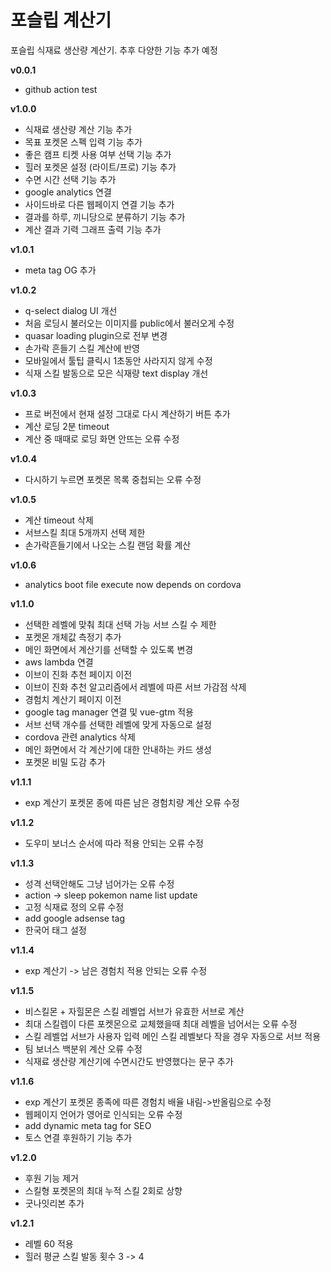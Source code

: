 # 포슬립 계산기

포슬립 식재료 생산량 계산기. 추후 다양한 기능 추가 예정

**v0.0.1**
- github action test

**v1.0.0**
- 식재료 생산량 계산 기능 추가
- 목표 포켓몬 스펙 입력 기능 추가
- 좋은 캠프 티켓 사용 여부 선택 기능 추가
- 힐러 포켓몬 설정 (라이트/프로) 기능 추가
- 수면 시간 선택 기능 추가
- google analytics 연결
- 사이드바로 다른 웹페이지 연결 기능 추가
- 결과를 하루, 끼니당으로 분류하기 기능 추가
- 계산 결과 기력 그래프 출력 기능 추가

**v1.0.1**
- meta tag OG 추가

**v1.0.2**
- q-select dialog UI 개선
- 처음 로딩시 불러오는 이미지를 public에서 불러오게 수정
- quasar loading plugin으로 전부 변경
- 손가락 흔들기 스킬 계산에 반영
- 모바일에서 툴팁 클릭시 1초동안 사라지지 않게 수정
- 식재 스킬 발동으로 모은 식재량 text display 개선

**v1.0.3**
- 프로 버전에서 현재 설정 그대로 다시 계산하기 버튼 추가
- 계산 로딩 2분 timeout
- 계산 중 때때로 로딩 화면 안뜨는 오류 수정

**v1.0.4**
- 다시하기 누르면 포켓몬 목록 중첩되는 오류 수정

**v1.0.5**
- 계산 timeout 삭제
- 서브스킬 최대 5개까지 선택 제한
- 손가락흔들기에서 나오는 스킬 랜덤 확률 계산

**v1.0.6**
- analytics boot file execute now depends on cordova

**v1.1.0**
- 선택한 레벨에 맞춰 최대 선택 가능 서브 스킬 수 제한
- 포켓몬 개체값 측정기 추가
- 메인 화면에서 계산기를 선택할 수 있도록 변경
- aws lambda 연결
- 이브이 진화 추천 페이지 이전
- 이브이 진화 추천 알고리즘에서 레벨에 따른 서브 가감점 삭제
- 경험치 계산기 페이지 이전
- google tag manager 연결 및 vue-gtm 적용
- 서브 선택 개수를 선택한 레벨에 맞게 자동으로 설정
- cordova 관련 analytics 삭제
- 메인 화면에서 각 계산기에 대한 안내하는 카드 생성
- 포켓몬 비밀 도감 추가

**v1.1.1**
- exp 계산기 포켓몬 종에 따른 남은 경험치량 계산 오류 수정

**v1.1.2**
- 도우미 보너스 순서에 따라 적용 안되는 오류 수정

**v1.1.3**
- 성격 선택안해도 그냥 넘어가는 오류 수정
- action -> sleep pokemon name list update
- 고정 식재료 정의 오류 수정
- add google adsense tag
- 한국어 태그 설정

**v1.1.4**
- exp 계산기 -> 남은 경험치 적용 안되는 오류 수정

**v1.1.5**
- 비스킬몬 + 자힐몬은 스킬 레벨업 서브가 유효한 서브로 계산
- 최대 스킬렙이 다른 포켓몬으로 교체했을때 최대 레벨을 넘어서는 오류 수정
- 스킬 레벨업 서브가 사용자 입력 메인 스킬 레벨보다 작을 경우 자동으로 서브 적용
- 팀 보너스 백분위 계산 오류 수정
- 식재료 생산량 계산기에 수면시간도 반영했다는 문구 추가

**v1.1.6**
- exp 계산기 포켓몬 종족에 따른 경험치 배율 내림->반올림으로 수정
- 웹페이지 언어가 영어로 인식되는 오류 수정
- add dynamic meta tag for SEO
- 토스 연결 후원하기 기능 추가

**v1.2.0**
- 후원 기능 제거
- 스킬형 포켓몬의 최대 누적 스킬 2회로 상향
- 굿나잇리본 추가

**v1.2.1**
- 레벨 60 적용
- 힐러 평균 스킬 발동 횟수 3 -> 4